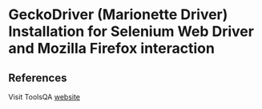 # GeckoDriver (Marionette Driver) Installation for Selenium Web Driver and Mozilla Firefox interaction

## References

Visit ToolsQA [website](www.toolsqa.com)

